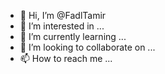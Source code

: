 - 👋 Hi, I’m @FadlTamir
- 👀 I’m interested in ...
- 🌱 I’m currently learning ...
- 💞️ I’m looking to collaborate on ...
- 📫 How to reach me ...

<!---
FadlTamir/FadlTamir is a ✨ special ✨ repository because its `README.md` (this file) appears on your GitHub profile.
You can click the Preview link to take a look at your changes.
--->
